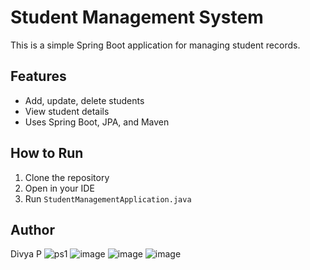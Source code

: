 # Student Management System

This is a simple Spring Boot application for managing student records.

## Features

- Add, update, delete students
- View student details
- Uses Spring Boot, JPA, and Maven

## How to Run

1. Clone the repository
2. Open in your IDE
3. Run `StudentManagementApplication.java`

## Author

Divya P
![ps1](https://github.com/user-attachments/assets/589242d3-0cb8-43dc-b54c-4c9446c0cbcf)
![image](https://github.com/user-attachments/assets/da0b2df6-c3d7-4e16-96e6-a145f9b7b146)
![image](https://github.com/user-attachments/assets/fd9910bb-7e7b-4613-baf4-c15eb22dbb59)
![image](https://github.com/user-attachments/assets/d636d416-97de-414d-bea9-0ae35f50104e)





